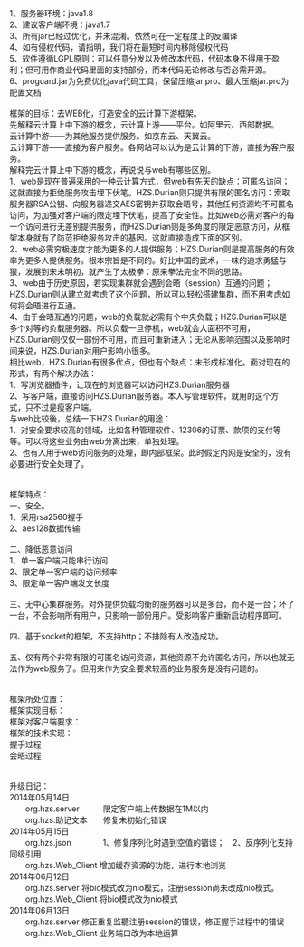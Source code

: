 1、服务器环境：java1.8<BR>
2、建议客户端环境：java1.7<BR>
3、所有jar已经过优化，并未混淆。依然可在一定程度上的反编译<BR>
4、如有侵权代码，请指明，我们将在最短时间内移除侵权代码<BR>
5、软件遵循LGPL原则：可以任意分发以及修改本代码，代码本身不得用于盈利；但可用作商业代码里面的支持部份，而本代码无论修改与否必需开源。<BR>
6、proguard.jar为免费优化java代码工具，保留压缩jar.pro、最大压缩jar.pro为配置文档<BR>
<BR>
框架的目标：去WEB化，打造安全的云计算下游框架。<BR>
先解释云计算上中下游的概念，云计算上游——平台。如阿里云、西部数据。<BR>
云计算中游——为其他服务提供服务。如京东云、天翼云。<BR>
云计算下游——直接为客户服务。各网站可以认为是云计算的下游，直接为客户服务。<BR>
解释完云计算上中下游的概念，再说说与web有哪些区别。<BR>
1、web是现在普遍采用的一种云计算方式，但web有先天的缺点：可匿名访问；这就直接为拒绝服务攻击埋下伏笔。HZS.Durian则只提供有限的匿名访问：索取服务器RSA公钥、向服务器递交AES密钥并获取会晤号，其他任何资源均不可匿名访问，为加强对客户端的限定埋下伏笔，提高了安全性。比如web必需对客户的每一个访问进行无差别提供服务，而HZS.Durian则是多角度的限定恶意访问，从框架本身就有了防范拒绝服务攻击的基因。这就直接造成下面的区别。<BR>
2、web必需穷极速度才能为更多的人提供服务；HZS.Durian则是提高服务的有效率为更多人提供服务。根本宗旨是不同的。好比中国的武术，一味的追求勇猛与狠，发展到宋末明初，就产生了太极拳：原来拳法完全不同的思路。<BR>
3、web由于历史原因，若实现集群就会遇到会晤（session）互通的问题；HZS.Durian则从建立就考虑了这个问题，所以可以轻松搭建集群，而不用考虑如何将会晤进行互通。<BR>
4、由于会晤互通的问题，web的负载就必需有个中央负载；HZS.Durian可以是多个对等的负载服务器。所以负载一旦停机，web就会大面积不可用，HZS.Durian则仅仅一部份不可用，而且可重新进入；无论从影响范围以及影响时间来说，HZS.Durian对用户影响小很多。<BR>
相比web，HZS.Durian有很多优点，但也有个缺点：未形成标准化。面对现在的形式，有两个解决办法：<BR>
1、写浏览器插件，让现在的浏览器可以访问HZS.Durian服务器<BR>
2、写客户端，直接访问HZS.Durian服务器。本人写管理软件，就用的这个方式，只不过是瘦客户端。<BR>
与web比较後，总结一下HZS.Durian的用途：<BR>
1、对安全要求较高的领域，比如各种管理软件、12306的订票、款项的支付等等。可以将这些业务由web分离出来，单独处理。<BR>
2、也有人用于web访问服务的处理，即内部框架。此时假定内网是安全的，没有必要进行安全处理了。<BR>
<BR><BR>
框架特点：<BR>
一、安全。<BR>
1、采用rsa2560握手<BR>
2、aes128数据传输<BR>
<BR>
二、降低恶意访问<BR>
1、单一客户端只能串行访问<BR>
2、限定单一客户端的访问频率<BR>
3、限定单一客户端发文长度<BR>
<BR>
三、无中心集群服务。对外提供负载均衡的服务器可以是多台，而不是一台；坏了一台，不会影响所有用户，只影响一部份用户。受影响客户重新启动程序即可。<BR>
<BR>
四、基于socket的框架，不支持http；不排除有人改造成功。<BR>
<BR>
五、仅有两个非常有限的可匿名访问资源，其他资源不允许匿名访问，所以也就无法作为web服务了。但用来作为安全要求较高的业务服务是没有问题的。<BR>
<BR>
<BR>
框架所处位置：<BR>
框架实现目标：<BR>
框架对客户端要求：<BR>
框架的技术实现：<BR>
握手过程<BR>
会晤过程<BR>
<BR>
<BR>
升级日记：<BR>
2014年05月14日<BR>
　　org.hzs.server　　　限定客户端上传数据在1M以内<BR>
　　org.hzs.助记文本　　修复未初始化错误<BR>
2014年05月15日<BR>
　　org.hzs.json　　　　1、修复序列化时遇到空值的错误；　2、反序列化支持同级引用<BR>
　　org.hzs.Web_Client  增加缓存资源的功能，进行本地浏览<BR>
2014年06月12日<BR>
　　org.hzs.server      将bio模式改为nio模式，注册session尚未改成nio模式。<BR>
　　org.hzs.Web_Client  将bio模式改为nio模式<BR>
2014年06月13日<BR>
　　org.hzs.server      修正重复监聽注册session的错误，修正握手过程中的错误<BR>
　　org.hzs.Web_Client  业务端口改为本地运算<BR>